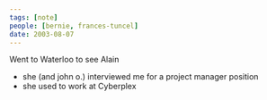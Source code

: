 ```yaml
---
tags: [note]
people: [bernie, frances-tuncel]
date: 2003-08-07
---
```


Went to Waterloo to see Alain
- she (and john o.) interviewed me for a project manager position
- she used to work at Cyberplex